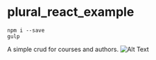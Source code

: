 # plural_react_example

```
npm i --save
gulp
```

A simple crud for courses and authors.
![Alt Text](https://media.giphy.com/media/3o85xCXyWQYnZaxxEk/giphy.gif)

